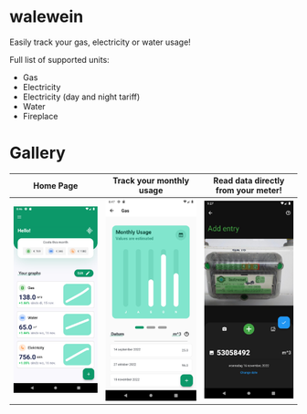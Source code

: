 # walewein

Easily track your gas, electricity or water usage!

Full list of supported units:
- Gas
- Electricity
- Electricity (day and night tariff)
- Water
- Fireplace

# Gallery

Home Page              |  Track your monthly usage                   | Read data directly from your meter!
-----------------------|---------------------------------------------|---------------------------------------
<img src="https://github.com/Dewaeq/walewein/blob/master/images/Home.png?raw=true">  |  <img src="https://github.com/Dewaeq/walewein/blob/master/images/Graph.png?raw=true">  |  <img src="https://github.com/Dewaeq/walewein/blob/master/images/AddEntry.png?raw=true">

